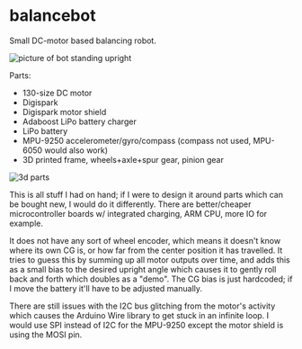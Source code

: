 # balancebot
Small DC-motor based balancing robot.

![picture of bot standing upright](https://user-images.githubusercontent.com/46170/62229378-61ce5080-b374-11e9-9bae-903f8e7f7537.jpg)

Parts:
 - 130-size DC motor
 - Digispark
 - Digispark motor shield
 - Adaboost LiPo battery charger
 - LiPo battery
 - MPU-9250 accelerometer/gyro/compass (compass not used, MPU-6050 would also work)
 - 3D printed frame, wheels+axle+spur gear, pinion gear
 
![3d parts](https://user-images.githubusercontent.com/46170/62230263-51b77080-b376-11e9-8613-e106cb508b14.jpg)

This is all stuff I had on hand; if I were to design it around parts which can be bought new, I would do
it differently. There are better/cheaper microcontroller boards w/ integrated charging, ARM CPU, more IO for example.

It does not have any sort of wheel encoder, which means it doesn't know where its own CG is, or how far from the
center position it has travelled. It tries to guess this by summing up all motor outputs over time, and adds this
as a small bias to the desired upright angle which causes it to gently roll back and forth which doubles as a "demo".
The CG bias is just hardcoded; if I move the battery it'll have to be adjusted manually.

There are still issues with the I2C bus glitching from the motor's activity which causes the Arduino Wire
library to get stuck in an infinite loop. I would use SPI instead of I2C for the MPU-9250 except the motor
shield is using the MOSI pin.
